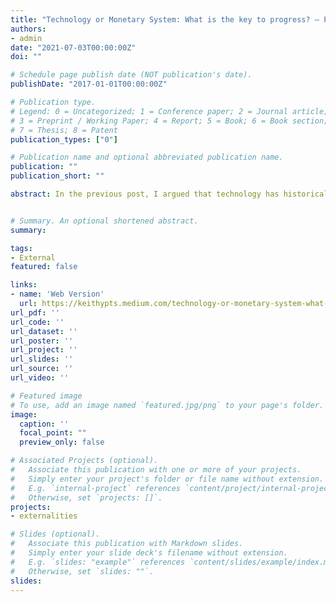 ```yaml
---
title: "Technology or Monetary System: What is the key to progress? — Part II: The case for the Monetary System"
authors:
- admin
date: "2021-07-03T00:00:00Z"
doi: ""

# Schedule page publish date (NOT publication's date).
publishDate: "2017-01-01T00:00:00Z"

# Publication type.
# Legend: 0 = Uncategorized; 1 = Conference paper; 2 = Journal article;
# 3 = Preprint / Working Paper; 4 = Report; 5 = Book; 6 = Book section;
# 7 = Thesis; 8 = Patent
publication_types: ["0"]

# Publication name and optional abbreviated publication name.
publication: ""
publication_short: ""

abstract: In the previous post, I argued that technology has historically exploited layers of smaller and smaller phenomena. During this process, fundamental discoveries in the nature of matter, energy, and information have allowed for the construction of very productive economic niches. These niches are not uniformly distributed geographically, regardless of the monetary system. This implies that having a diverse pool of available technologies is predictive of growth at the country level. Of course, this analysis is incomplete because we assumed all the time that we are immersed in a functioning monetary system. In this post, I’ll argue the opposing view and argue why having a functioning monetary system is the key to the growth of modern society. Moreover, I’ll claim that the discovery of money is an evolutionary transition of such importance that it may be compared with early transitions in the very first life to arise on earth or the emergence of human intelligence compared to other animals.


# Summary. An optional shortened abstract.
summary: 

tags:
- External
featured: false

links:
- name: 'Web Version'
  url: https://keithypts.medium.com/technology-or-monetary-system-what-is-the-key-to-progress-8d3ad19202d5
url_pdf: ''
url_code: '' 
url_dataset: ''
url_poster: ''
url_project: ''
url_slides: ''
url_source: ''
url_video: ''

# Featured image
# To use, add an image named `featured.jpg/png` to your page's folder. 
image:
  caption: ''
  focal_point: ""
  preview_only: false

# Associated Projects (optional).
#   Associate this publication with one or more of your projects.
#   Simply enter your project's folder or file name without extension.
#   E.g. `internal-project` references `content/project/internal-project/index.md`.
#   Otherwise, set `projects: []`.
projects:
- externalities

# Slides (optional).
#   Associate this publication with Markdown slides.
#   Simply enter your slide deck's filename without extension.
#   E.g. `slides: "example"` references `content/slides/example/index.md`.
#   Otherwise, set `slides: ""`.
slides:
---
```

